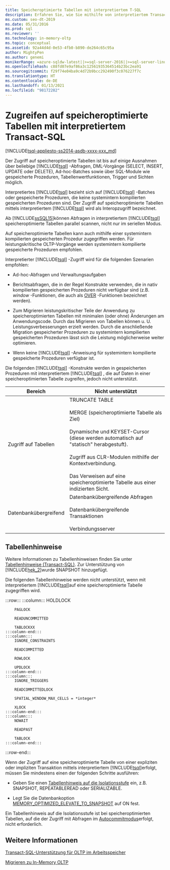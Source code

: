 ```yaml
---
title: Speicheroptimierte Tabellen mit interpretiertem T-SQL
description: Erfahren Sie, wie Sie mithilfe von interpretiertem Transact-SQL (Transact-SQL-Batches oder gespeicherte Prozeduren in SQL Server) auf speicheroptimierte Tabellen zugreifen.
ms.custom: seo-dt-2019
ms.date: 05/31/2016
ms.prod: sql
ms.reviewer: ''
ms.technology: in-memory-oltp
ms.topic: conceptual
ms.assetid: 92a44d4d-0e53-4fb0-b890-de264c65c95a
author: MightyPen
ms.author: genemi
monikerRange: =azure-sqldw-latest||>=sql-server-2016||>=sql-server-linux-2017||=azuresqldb-mi-current
ms.openlocfilehash: c88fd07e9af86a3c12561935364514b23bc2ea91
ms.sourcegitcommit: f29f74e04ba9c4d72b9bcc292490f3c076227f7c
ms.translationtype: HT
ms.contentlocale: de-DE
ms.lasthandoff: 01/13/2021
ms.locfileid: "98172282"
---
```

# <a name="accessing-memory-optimized-tables-using-interpreted-transact-sql"></a>Zugreifen auf speicheroptimierte Tabellen mit interpretiertem Transact-SQL
[!INCLUDE[tsql-appliesto-ss2014-asdb-xxxx-xxx_md](../../includes/tsql-appliesto-ss2014-asdb-xxxx-xxx-md.md)]

 Der Zugriff auf speicheroptimierte Tabellen ist bis auf einige Ausnahmen über beliebige [!INCLUDE[tsql](../../includes/tsql-md.md)] -Abfragen, DML-Vorgänge (SELECT, INSERT, UPDATE oder DELETE), Ad-hoc-Batches sowie über SQL-Module wie gespeicherte Prozeduren, Tabellenwertfunktionen, Trigger und Sichten möglich.  
  
Interpretiertes [!INCLUDE[tsql](../../includes/tsql-md.md)] bezieht sich auf [!INCLUDE[tsql](../../includes/tsql-md.md)] -Batches oder gespeicherte Prozeduren, die keine systemintern kompilierten gespeicherten Prozeduren sind. Der Zugriff auf speicheroptimierte Tabellen mittels interpretiertem [!INCLUDE[tsql](../../includes/tsql-md.md)] wird als Interopzugriff bezeichnet.  

Ab [!INCLUDE[ssSQL15](../../includes/sssql16-md.md)]können Abfragen in interpretiertem [!INCLUDE[tsql](../../includes/tsql-md.md)] speicheroptimierte Tabellen parallel scannen, nicht nur im seriellen Modus.

Auf speicheroptimierte Tabellen kann auch mithilfe einer systemintern kompilierten gespeicherten Prozedur zugegriffen werden. Für leistungskritische OLTP-Vorgänge werden systemintern kompilierte gespeicherte Prozeduren empfohlen.  
  
Interpretierter [!INCLUDE[tsql](../../includes/tsql-md.md)] -Zugriff wird für die folgenden Szenarien empfohlen:  
  
- Ad-hoc-Abfragen und Verwaltungsaufgaben  
  
- Berichtsabfragen, die in der Regel Konstrukte verwenden, die in nativ kompilierten gespeicherten Prozeduren nicht verfügbar sind (z.B. *window* -Funktionen, die auch als [OVER](../../t-sql/queries/select-over-clause-transact-sql.md) -Funktionen bezeichnet werden).  
  
- Zum Migrieren leistungskritischer Teile der Anwendung zu speicheroptimierten Tabellen mit minimalen (oder ohne) Änderungen am Anwendungscode. Durch das Migrieren von Tabellen können u. U. Leistungsverbesserungen erzielt werden. Durch die anschließende Migration gespeicherter Prozeduren zu systemintern kompilierten gespeicherten Prozeduren lässt sich die Leistung möglicherweise weiter optimieren.  
  
- Wenn keine [!INCLUDE[tsql](../../includes/tsql-md.md)] -Anweisung für systemintern kompilierte gespeicherte Prozeduren verfügbar ist.  
  
Die folgenden [!INCLUDE[tsql](../../includes/tsql-md.md)] -Konstrukte werden in gespeicherten Prozeduren mit interpretiertem [!INCLUDE[tsql](../../includes/tsql-md.md)] , die auf Daten in einer speicheroptimierten Tabelle zugreifen, jedoch nicht unterstützt.  
  
|Bereich|Nicht unterstützt|  
|----------|-----------------|  
|Zugriff auf Tabellen|TRUNCATE TABLE<br /><br /> MERGE (speicheroptimierte Tabelle als Ziel)<br /><br /> Dynamische und KEYSET-Cursor (diese werden automatisch auf "statisch" herabgestuft).<br /><br /> Zugriff aus CLR-Modulen mithilfe der Kontextverbindung.<br /><br /> Das Verweisen auf eine speicheroptimierte Tabelle aus einer indizierten Sicht.|  
|Datenbankübergreifend|Datenbankübergreifende Abfragen<br /><br /> Datenbankübergreifende Transaktionen<br /><br /> Verbindungsserver|  
  
## <a name="table-hints"></a>Tabellenhinweise

Weitere Informationen zu Tabellenhinweisen finden Sie unter [Tabellenhinweise &#40;Transact-SQL&#41;](../../t-sql/queries/hints-transact-sql-table.md). Zur Unterstützung von [!INCLUDE[hek_2](../../includes/hek-2-md.md)]wurde SNAPSHOT hinzugefügt.  
  
Die folgenden Tabellenhinweise werden nicht unterstützt, wenn mit interpretiertem [!INCLUDE[tsql](../../includes/tsql-md.md)]auf eine speicheroptimierte Tabelle zugegriffen wird.  

:::row:::
    :::column:::
        HOLDLOCK

        PAGLOCK

        READUNCOMMITTED

        TABLOCKXX
    :::column-end:::
    :::column:::
        IGNORE_CONSTRAINTS

        READCOMMITTED

        ROWLOCK

        UPDLOCK
    :::column-end:::
    :::column:::
        IGNORE_TRIGGERS

        READCOMMITTEDLOCK

        SPATIAL_WINDOW_MAX_CELLS = *integer*

        XLOCK
    :::column-end:::
    :::column:::
        NOWAIT

        READPAST

        TABLOCK
    :::column-end:::
:::row-end:::

Wenn der Zugriff auf eine speicheroptimierte Tabelle von einer expliziten oder impliziten Transaktion mittels interpretiertem [!INCLUDE[tsql](../../includes/tsql-md.md)]erfolgt, müssen Sie mindestens einen der folgenden Schritte ausführen:  
  
- Geben Sie einen [Tabellenhinweis auf die Isolationsstufe](../../relational-databases/in-memory-oltp/transactions-with-memory-optimized-tables.md) ein, z.B. SNAPSHOT, REPEATABLEREAD oder SERIALIZABLE.  
  
- Legt Sie die Datenbankoption [MEMORY_OPTIMIZED_ELEVATE_TO_SNAPSHOT](../../t-sql/statements/alter-database-transact-sql-set-options.md) auf ON fest.  
  
Ein Tabellenhinweis auf die Isolationsstufe ist bei speicheroptimierten Tabellen, auf die der Zugriff mit Abfragen im [Autocommitmodus](../../odbc/reference/develop-app/auto-commit-mode.md)erfolgt, nicht erforderlich.  
  
## <a name="see-also"></a>Weitere Informationen

[Transact-SQL-Unterstützung für OLTP im Arbeitsspeicher](../../relational-databases/in-memory-oltp/transact-sql-support-for-in-memory-oltp.md)   

[Migrieren zu In-Memory OLTP](./plan-your-adoption-of-in-memory-oltp-features-in-sql-server.md)